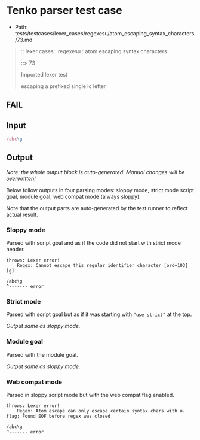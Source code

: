 # Tenko parser test case

- Path: tests/testcases/lexer_cases/regexesu/atom_escaping_syntax_characters/73.md

> :: lexer cases : regexesu : atom escaping syntax characters
>
> ::> 73
>
> Imported lexer test
>
> escaping a prefixed single lc letter

## FAIL

## Input

`````js
/abc\g
`````

## Output

_Note: the whole output block is auto-generated. Manual changes will be overwritten!_

Below follow outputs in four parsing modes: sloppy mode, strict mode script goal, module goal, web compat mode (always sloppy).

Note that the output parts are auto-generated by the test runner to reflect actual result.

### Sloppy mode

Parsed with script goal and as if the code did not start with strict mode header.

`````
throws: Lexer error!
    Regex: Cannot escape this regular identifier character [ord=103][g]

/abc\g
^------- error
`````

### Strict mode

Parsed with script goal but as if it was starting with `"use strict"` at the top.

_Output same as sloppy mode._

### Module goal

Parsed with the module goal.

_Output same as sloppy mode._

### Web compat mode

Parsed in sloppy script mode but with the web compat flag enabled.

`````
throws: Lexer error!
    Regex: Atom escape can only escape certain syntax chars with u-flag; Found EOF before regex was closed

/abc\g
^------- error
`````

